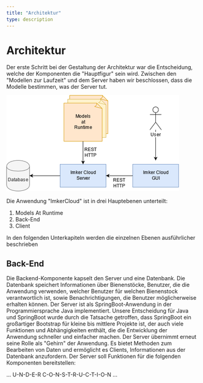 ```yaml
---
title: "Architektur"
type: description
---
```


# Architektur

Der erste Schritt bei der Gestaltung der Architektur war die Entscheidung, welche der Komponenten die "Hauptfigur" sein wird. 
Zwischen den "Modellen zur Laufzeit" und dem Server haben wir beschlossen, dass die Modelle bestimmen, was der Server tut. 

![Arhitektur](architektur.png)

Die Anwendung "ImkerCloud" ist in drei Hauptebenen unterteilt:
1.	Models At Runtime
2.	Back-End
3.	Client 
      
In den folgenden Unterkapiteln werden die einzelnen Ebenen ausführlicher beschrieben

## Back-End

Die Backend-Komponente kapselt den Server und eine Datenbank. Die Datenbank speichert Informationen über Bienenstöcke, Benutzer, die die Anwendung verwenden, welcher Benutzer für welchen Bienenstock verantwortlich ist, sowie Benachrichtigungen, die Benutzer möglicherweise erhalten können.
Der Server ist als SpringBoot-Anwendung in der Programmiersprache Java implementiert. Unsere Entscheidung für Java und SpringBoot wurde durch die Tatsache getroffen, dass SpringBoot ein großartiger Bootstrap für kleine bis mittlere Projekte ist, der auch viele Funktionen und Abhängigkeiten enthält, die die Entwicklung der Anwendung schneller und einfacher machen.
Der Server übernimmt erneut seine Rolle als "Gehirn" der Anwendung. Es bietet Methoden zum Bearbeiten von Daten und ermöglicht es Clients, Informationen aus der Datenbank anzufordern. Der Server soll Funktionen für die folgenden Komponenten bereitstellen:

... U-N-D-E-R  C-O-N-S-T-R-U-C-T-I-O-N ...



